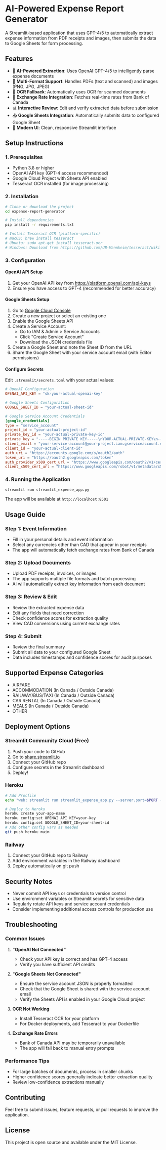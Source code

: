 # AI-Powered Expense Report Generator

A Streamlit-based application that uses GPT-4/5 to automatically extract expense information from PDF receipts and images, then submits the data to Google Sheets for form processing.

## Features

- 🤖 **AI-Powered Extraction**: Uses OpenAI GPT-4/5 to intelligently parse expense documents
- 📄 **Multi-Format Support**: Handles PDFs (text and scanned) and images (PNG, JPG, JPEG)
- 🔄 **OCR Fallback**: Automatically uses OCR for scanned documents
- 💱 **Exchange Rate Integration**: Fetches real-time rates from Bank of Canada
- 📊 **Interactive Review**: Edit and verify extracted data before submission
- 📤 **Google Sheets Integration**: Automatically submits data to configured Google Sheet
- 🎨 **Modern UI**: Clean, responsive Streamlit interface

## Setup Instructions

### 1. Prerequisites

- Python 3.8 or higher
- OpenAI API key (GPT-4 access recommended)
- Google Cloud Project with Sheets API enabled
- Tesseract OCR installed (for image processing)

### 2. Installation

```bash
# Clone or download the project
cd expense-report-generator

# Install dependencies
pip install -r requirements.txt

# Install Tesseract OCR (platform-specific)
# macOS: brew install tesseract
# Ubuntu: sudo apt-get install tesseract-ocr
# Windows: Download from https://github.com/UB-Mannheim/tesseract/wiki
```

### 3. Configuration

#### OpenAI API Setup

1. Get your OpenAI API key from https://platform.openai.com/api-keys
2. Ensure you have access to GPT-4 (recommended for better accuracy)

#### Google Sheets Setup

1. Go to [Google Cloud Console](https://console.cloud.google.com/)
2. Create a new project or select an existing one
3. Enable the Google Sheets API
4. Create a Service Account:
   - Go to IAM & Admin > Service Accounts
   - Click "Create Service Account"
   - Download the JSON credentials file
5. Create a Google Sheet and note the Sheet ID from the URL
6. Share the Google Sheet with your service account email (with Editor permissions)

#### Configure Secrets

Edit `.streamlit/secrets.toml` with your actual values:

```toml
# OpenAI Configuration
OPENAI_API_KEY = "sk-your-actual-openai-key"

# Google Sheets Configuration
GOOGLE_SHEET_ID = "your-actual-sheet-id"

# Google Service Account Credentials
[google_credentials]
type = "service_account"
project_id = "your-actual-project-id"
private_key_id = "your-actual-private-key-id"
private_key = "-----BEGIN PRIVATE KEY-----\nYOUR-ACTUAL-PRIVATE-KEY\n-----END PRIVATE KEY-----\n"
client_email = "your-service-account@your-project.iam.gserviceaccount.com"
client_id = "your-actual-client-id"
auth_uri = "https://accounts.google.com/o/oauth2/auth"
token_uri = "https://oauth2.googleapis.com/token"
auth_provider_x509_cert_url = "https://www.googleapis.com/oauth2/v1/certs"
client_x509_cert_url = "https://www.googleapis.com/robot/v1/metadata/x509/your-service-account%40your-project.iam.gserviceaccount.com"
```

### 4. Running the Application

```bash
streamlit run streamlit_expense_app.py
```

The app will be available at `http://localhost:8501`

## Usage Guide

### Step 1: Event Information

- Fill in your personal details and event information
- Select any currencies other than CAD that appear in your receipts
- The app will automatically fetch exchange rates from Bank of Canada

### Step 2: Upload Documents

- Upload PDF receipts, invoices, or images
- The app supports multiple file formats and batch processing
- AI will automatically extract key information from each document

### Step 3: Review & Edit

- Review the extracted expense data
- Edit any fields that need correction
- Check confidence scores for extraction quality
- View CAD conversions using current exchange rates

### Step 4: Submit

- Review the final summary
- Submit all data to your configured Google Sheet
- Data includes timestamps and confidence scores for audit purposes

## Supported Expense Categories

- AIRFARE
- ACCOMMODATION (In Canada / Outside Canada)
- RAILWAY/BUS/TAXI (In Canada / Outside Canada)
- CAR RENTAL (In Canada / Outside Canada)
- MEALS (In Canada / Outside Canada)
- OTHER

## Deployment Options

### Streamlit Community Cloud (Free)

1. Push your code to GitHub
2. Go to [share.streamlit.io](https://share.streamlit.io)
3. Connect your GitHub repo
4. Configure secrets in the Streamlit dashboard
5. Deploy!

### Heroku

```bash
# Add Procfile
echo "web: streamlit run streamlit_expense_app.py --server.port=$PORT --server.address=0.0.0.0" > Procfile

# Deploy to Heroku
heroku create your-app-name
heroku config:set OPENAI_API_KEY=your-key
heroku config:set GOOGLE_SHEET_ID=your-sheet-id
# Add other config vars as needed
git push heroku main
```

### Railway

1. Connect your GitHub repo to Railway
2. Add environment variables in the Railway dashboard
3. Deploy automatically on git push

## Security Notes

- Never commit API keys or credentials to version control
- Use environment variables or Streamlit secrets for sensitive data
- Regularly rotate API keys and service account credentials
- Consider implementing additional access controls for production use

## Troubleshooting

### Common Issues

1. **"OpenAI Not Connected"**

   - Check your API key is correct and has GPT-4 access
   - Verify you have sufficient API credits

2. **"Google Sheets Not Connected"**

   - Ensure the service account JSON is properly formatted
   - Check that the Google Sheet is shared with the service account email
   - Verify the Sheets API is enabled in your Google Cloud project

3. **OCR Not Working**

   - Install Tesseract OCR for your platform
   - For Docker deployments, add Tesseract to your Dockerfile

4. **Exchange Rate Errors**
   - Bank of Canada API may be temporarily unavailable
   - The app will fall back to manual entry prompts

### Performance Tips

- For large batches of documents, process in smaller chunks
- Higher confidence scores generally indicate better extraction quality
- Review low-confidence extractions manually

## Contributing

Feel free to submit issues, feature requests, or pull requests to improve the application.

## License

This project is open source and available under the MIT License.
